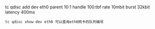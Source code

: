tc qdisc add dev eth0 parent 10:1 handle 100:tbf rate 10mbit burst 32kbit latency 400ms
```shell
tc qdisc show dev eth0 可以查询eth0网卡的队列编号
```